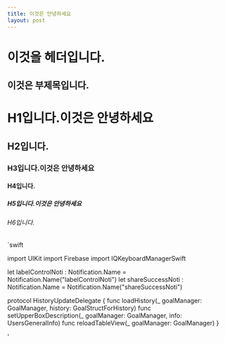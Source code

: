 ```yaml
---
title: 이것은 안녕하세요
layout: post
---
```



이것을 헤더입니다. 
===

이것은 부제목입니다.
---

# H1입니다.이것은 안녕하세요
## H2입니다.
### H3입니다.이것은 안녕하세요
#### H4입니다.
##### H5입니다.이것은 안녕하세요
###### H6입니다.

`swift

import UIKit
import Firebase
import IQKeyboardManagerSwift

let labelControlNoti : Notification.Name = Notification.Name("labelControlNoti")
let shareSuccessNoti : Notification.Name = Notification.Name("shareSuccessNoti")

protocol HistoryUpdateDelegate {
    func loadHistory(_ goalManager: GoalManager, history: GoalStructForHistory)
    func setUpperBoxDescription(_ goalManager: GoalManager, info: UsersGeneralInfo)
    func reloadTableView(_ goalManager: GoalManager)
}

'

